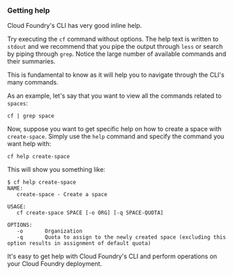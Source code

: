 ### Getting help

Cloud Foundry's CLI has very good inline help.

Try executing the `cf` command without options. The help text is written to `stdout` and we recommend that you pipe the output through `less` or search by piping through `grep`. Notice the large number of available commands and their summaries.

This is fundamental to know as it will help you to navigate through the CLI's many commands.

As an example, let's say that you want to view all the commands related to `spaces`:

    cf | grep space

Now, suppose you want to get specific help on how to create a space with `create-space`.
Simply use the `help` command and specify the command you want help with:

    cf help create-space

This will show you something like:

    $ cf help create-space
    NAME:
       create-space - Create a space

    USAGE:
       cf create-space SPACE [-o ORG] [-q SPACE-QUOTA]

    OPTIONS:
       -o       Organization
       -q       Quota to assign to the newly created space (excluding this option results in assignment of default quota)

It's easy to get help with Cloud Foundry's CLI and perform operations on your Cloud Foundry deployment.
